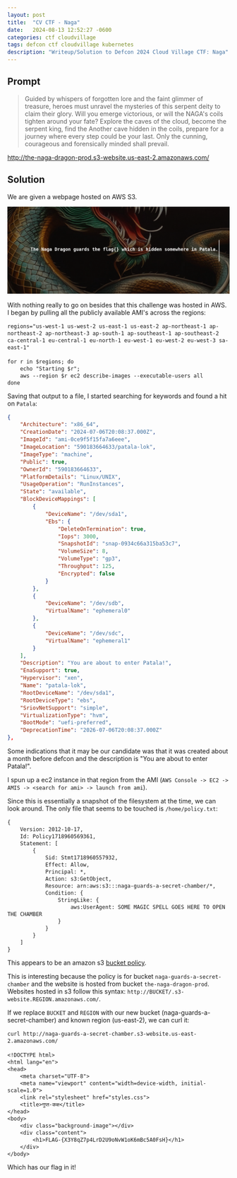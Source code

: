 ```yaml
---
layout: post
title:  "CV CTF - Naga"
date:   2024-08-13 12:52:27 -0600
categories: ctf cloudvillage
tags: defcon ctf cloudvillage kubernetes
description: "Writeup/Solution to Defcon 2024 Cloud Village CTF: Naga"
---
```


## Prompt

> Guided by whispers of forgotten lore and the faint glimmer of treasure, heroes must unravel the mysteries of this serpent deity to claim their glory. Will you emerge victorious, or will the NAGA's coils tighten around your fate? Explore the caves of the cloud, become the serpent king, find the Another cave hidden in the coils, prepare for a journey where every step could be your last. Only the cunning, courageous and forensically minded shall prevail.

http://the-naga-dragon-prod.s3-website.us-east-2.amazonaws.com/


## Solution

We are given a webpage hosted on AWS S3.

![naga webpage](/assets/images/ctf/cv2024/naga-homepage.png)

With nothing really to go on besides that this challenge was hosted in AWS. I began by pulling all the publicly available AMI's across the regions:

```python3
regions="us-west-1 us-west-2 us-east-1 us-east-2 ap-northeast-1 ap-northeast-2 ap-northeast-3 ap-south-1 ap-southeast-1 ap-southeast-2 ca-central-1 eu-central-1 eu-north-1 eu-west-1 eu-west-2 eu-west-3 sa-east-1"

for r in $regions; do
	echo "Starting $r";
	aws --region $r ec2 describe-images --executable-users all
done
```

Saving that output to a file, I started searching for keywords and found a hit on `Patala`:

```json
{
    "Architecture": "x86_64",
    "CreationDate": "2024-07-06T20:08:37.000Z",
    "ImageId": "ami-0ce9f5f15fa7a6eee",
    "ImageLocation": "590183664633/patala-lok",
    "ImageType": "machine",
    "Public": true,
    "OwnerId": "590183664633",
    "PlatformDetails": "Linux/UNIX",
    "UsageOperation": "RunInstances",
    "State": "available",
    "BlockDeviceMappings": [
        {
            "DeviceName": "/dev/sda1",
            "Ebs": {
                "DeleteOnTermination": true,
                "Iops": 3000,
                "SnapshotId": "snap-0934c66a315ba53c7",
                "VolumeSize": 8,
                "VolumeType": "gp3",
                "Throughput": 125,
                "Encrypted": false
            }
        },
        {
            "DeviceName": "/dev/sdb",
            "VirtualName": "ephemeral0"
        },
        {
            "DeviceName": "/dev/sdc",
            "VirtualName": "ephemeral1"
        }
    ],
    "Description": "You are about to enter Patala!",
    "EnaSupport": true,
    "Hypervisor": "xen",
    "Name": "patala-lok",
    "RootDeviceName": "/dev/sda1",
    "RootDeviceType": "ebs",
    "SriovNetSupport": "simple",
    "VirtualizationType": "hvm",
    "BootMode": "uefi-preferred",
    "DeprecationTime": "2026-07-06T20:08:37.000Z"
},
```

Some indications that it may be our candidate was that it was created about a month before defcon and the description is "You are about to enter Patala!".

I spun up a ec2 instance in that region from the AMI (`AWS Console -> EC2 -> AMIS -> <search for ami> -> launch from ami`).

Since this is essentially a snapshot of the filesystem at the time, we can look around. The only file that seems to be touched is `/home/policy.txt`:

```plaintext
{
    Version: 2012-10-17,
    Id: Policy1718960569361,
    Statement: [
        {
            Sid: Stmt1718960557932,
            Effect: Allow,
            Principal: *,
            Action: s3:GetObject,
            Resource: arn:aws:s3:::naga-guards-a-secret-chamber/*,
            Condition: {
                StringLike: {
                    aws:UserAgent: SOME MAGIC SPELL GOES HERE TO OPEN THE CHAMBER
                }
            }
        }
    ]
}
```

This appears to be an amazon s3 [bucket policy](https://docs.aws.amazon.com/AmazonS3/latest/userguide/example-bucket-policies.html).

This is interesting because the policy is for bucket `naga-guards-a-secret-chamber` and the website is hosted from bucket `the-naga-dragon-prod`. Websites hosted in s3 follow this syntax: `http://BUCKET/.s3-website.REGION.amazonaws.com/`.

If we replace `BUCKET` and `REGION` with our new bucket (naga-guards-a-secret-chamber) and known region (us-east-2), we can curl it:

```console
curl http://naga-guards-a-secret-chamber.s3-website.us-east-2.amazonaws.com/

<!DOCTYPE html> 
<html lang="en"> 
<head> 
    <meta charset="UTF-8"> 
    <meta name="viewport" content="width=device-width, initial-scale=1.0"> 
    <link rel="stylesheet" href="styles.css"> 
    <title>गुप्त-कक्ष</title> 
</head> 
<body> 
    <div class="background-image"></div> 
    <div class="content">
        <h1>FLAG-{X3Y8qZ7p4LrD2U9oNvW1oK6mBc5A0FsH}</h1>
    </div> 
</body>
```

Which has our flag in it!

